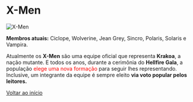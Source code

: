 # X-Men
![X-Men](https://eb6f93.a2cdn1.secureserver.net/wp-content/uploads/2022/04/todas-equipes-marvel-250422-1-1024x674.jpg)

**Membros atuais:** Ciclope, Wolverine, Jean Grey, Sincro, Polaris, Solaris e Vampira.

Atualmente os **X-Men** são uma equipe oficial que representa **Krakoa**, a nação mutante. E todos os anos, durante a cerimônia do **Hellfire Gala**, a população <span style="color:red">elege uma nova formação</span> para seguir lhes representando. Inclusive, um integrante da equipe é sempre eleito **via voto popular pelos leitores.**

[Voltar ao início](README.md)